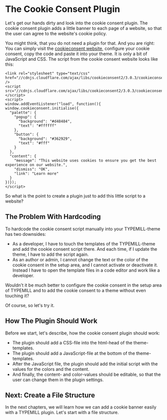 # The Cookie Consent Plugin

Let's get our hands dirty and look into the cookie consent plugin. The cookie consent plugin adds a little banner to each page of a website, so that the user can agree to the website's cookie policy. 

You might think, that you do not need a plugin for that. And you are right: You can simply visit the [cookieconsent website](https://cookieconsent.insites.com/), configure your cookie consent, copy the code and paste it into your theme. It is only a bit of JavaScript and CSS. The script from the cookie consent website looks like this:

```
<link rel="stylesheet" type="text/css" href="//cdnjs.cloudflare.com/ajax/libs/cookieconsent2/3.0.3/cookieconsent.min.css" />
<script src="//cdnjs.cloudflare.com/ajax/libs/cookieconsent2/3.0.3/cookieconsent.min.js"></script>
<script>
window.addEventListener("load", function(){
window.cookieconsent.initialise({
  "palette": {
    "popup": {
      "background": "#d48484",
      "text": "#ffffff"
    },
    "button": {
      "background": "#362929",
      "text": "#fff"
    }
  },
  "content": {
    "message": "This website uses cookies to ensure you get the best experience on our website.",
    "dismiss": "OK",
    "link": "Learn more"
  }
})});
</script>
```

So what is the point to create a plugin just to add this little script to a website?

## The Problem With Hardcoding

To hardcode the cookie consent script manually into your TYPEMILL-theme has two downsides:

- As a developer, I have to touch the templates of the TYPEMILL-theme and add the cookie consent script there. And each time, if I update the theme, I have to add the script again.
- As an author or admin, I cannot change the text or the color of the cookie consent in the setup area, and I cannot activate or deactivate it. Instead I have to open the template files in a code editor and work like a developer.

Wouldn't it be much better to configure the cookie consent in the setup area of TYPEMILL and to add the cookie consent to a theme without even touching it? 

Of course, so let's try it.

## How The Plugin Should Work

Before we start, let's describe, how the cookie consent plugin should work:

- The plugin should add a CSS-file into the html-head of the theme-templates.
- The plugin should add a JavaScript-file at the bottom of the theme-templates.
- After the JavaScript file, the plugin should add the initial script with the values for the colors and the content.
- And finally, the content- and color-values should be editable, so that the user can change them in the plugin settings.

## Next: Create a File Structure

In the next chapters, we will learn how we can add a cookie banner easily with a TYPEMILL plugin. Let's start with a file structure.